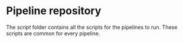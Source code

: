 # Pipeline repository

The *script* folder contains all the scripts for the pipelines to run. These scripts are common for every pipeline.